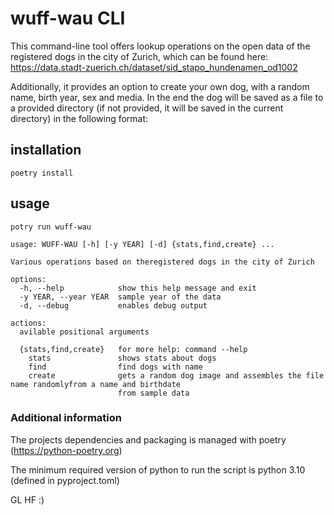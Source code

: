 # wuff-wau CLI 

This command-line tool offers lookup operations on the open data of the registered dogs in the city of Zurich,
which can be found here: https://data.stadt-zuerich.ch/dataset/sid_stapo_hundenamen_od1002

Additionally, it provides an option to create your own dog, with a random name, birth year, sex and media.
In the end the dog will be saved as a file to a provided directory
(if not provided, it will be saved in the current directory) in the following format:

## installation
```poetry install```

## usage

```potry run wuff-wau```

```console
usage: WUFF-WAU [-h] [-y YEAR] [-d] {stats,find,create} ...

Various operations based on theregistered dogs in the city of Zurich

options:
  -h, --help            show this help message and exit
  -y YEAR, --year YEAR  sample year of the data
  -d, --debug           enables debug output

actions:
  avilable positional arguments

  {stats,find,create}   for more help: command --help
    stats               shows stats about dogs
    find                find dogs with name
    create              gets a random dog image and assembles the file name randomlyfrom a name and birthdate  
                        from sample data
```

### Additional information

The projects dependencies and packaging is managed with poetry (https://python-poetry.org)

The minimum required version of python to run the script is python 3.10 (defined in pyproject.toml)

GL HF :)
